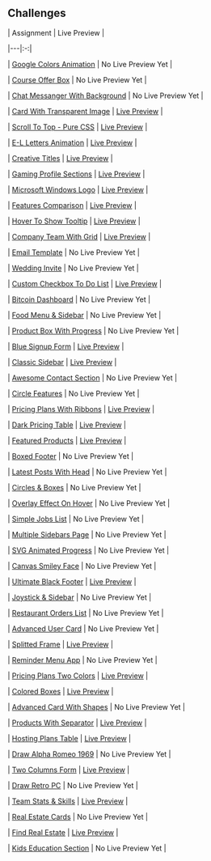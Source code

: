 ## Challenges

|  Assignment |  Live Preview |

|---|:-:|

| [Google Colors Animation](https://elzero.org/frontend-google-colors-animation/) | No Live Preview Yet |

| [Course Offer Box](https://elzero.org/frontend-course-offer-box/) | No Live Preview Yet |

| [Chat Messanger With Background](https://elzero.org/frontend-chat-messenger-with-background/) | No Live Preview Yet |

| [Card With Transparent Image](https://elzero.org/frontend-card-with-transparent-img/) | [Live Preview](https://philopaterhany.github.io/Frontend-Challenges/blob/main/Card%20With%20Transparent%20Image/index.html) |

| [Scroll To Top - Pure CSS](https://elzero.org/frontend-scroll-to-top-pure-css/) | [Live Preview](https://philopaterhany.github.io/Frontend-Challenges/blob/main/Scroll%20To%20Top%20-%20Pure%20CSS/index.html) |

| [E-L Letters Animation](https://elzero.org/frontend-el-letters-animations/) | [Live Preview](https://philopaterhany.github.io/Frontend-Challenges/blob/main/E-L%20Animation/index.html) |

| [Creative Titles](https://elzero.org/frontend-creative-titles/) | [Live Preview](https://philopaterhany.github.com/Frontend-Challenges/blob/main/Creative%20Titles/index.html) |

| [Gaming Profile Sections](https://elzero.org/frontend-gaming-profile-sections/) | [Live Preview](https://philopaterhany.github.com/Frontend-Challenges/blob/main/Gaming%20Profile%20Sections/index.html) |

| [Microsoft Windows Logo](https://elzero.org/frontend-microsoft-windows-logo/) | [Live Preview](https://philopaterhany.github.com/Frontend-Challenges/blob/main/Microsoft%20Windows%20Logo/index.html) |

| [Features Comparison](https://elzero.org/frontend-features-comparison/) | [Live Preview](https://philopaterhany.github.com/Frontend-Challenges/blob/main/Features%20Comparison/index.html) |

| [Hover To Show Tooltip](https://elzero.org/frontend-hover-to-show-tooltip/) | [Live Preview](https://philopaterhany.github.com/Frontend-Challenges/blob/main/Hover%20To%20Show%20Tooltip/index.html) |

| [Company Team With Grid](https://elzero.org/company-team-with-grid/) | [Live Preview](https://philopaterhany.github.com/Frontend-Challenges/blob/main/Company%20Team%20With%20Grid/index.html) |

| [Email Template](https://elzero.org/frontend-orange-responsive-email-template/) | No Live Preview Yet |

| [Wedding Invite](https://elzero.org/frontend-wedding-invite/) | No Live Preview Yet |

| [Custom Checkbox To Do List](https://elzero.org/frontend-custom-checkbox-todo-list/) | [Live Preview](https://philopaterhany.github.com/Frontend-Challenges/blob/main/Custom%20Checkbox%20To%20Do%20List/index.html) |

| [Bitcoin Dashboard](https://elzero.org/frontend-bitcoin-dashboard/) | No Live Preview Yet |

| [Food Menu & Sidebar](https://elzero.org/frontend-food-menu-and-sidebar/) | No Live Preview Yet |

| [Product Box With Progress](https://elzero.org/frontend-product-box-with-progress/) | No Live Preview Yet |

| [Blue Signup Form](https://elzero.org/frontend-blue-signup-form/) | [Live Preview](https://philopaterhany.github.com/Frontend-Challenges/blob/main/Blue%20Signup%20Form/index.html) |

| [Classic Sidebar](https://elzero.org/frontend-classic-sidebar/) | [Live Preview](https://philopaterhany.github.com/Frontend-Challenges/blob/main/Classic%20Sidebar/index.html) |

| [Awesome Contact Section](https://elzero.org/frontend-awesome-contact-section/) | No Live Preview Yet |

| [Circle Features](https://elzero.org/frontend-circle-features/) | No Live Preview Yet |

| [Pricing Plans With Ribbons](https://elzero.org/frontend-pricing-plans-with-ribbons/) | [Live Preview](https://philopaterhany.github.com/Frontend-Challenges/blob/main/Pricing%20Plans%20With%20Ribbons/index.html) |

| [Dark Pricing Table](https://elzero.org/frontend-dark-pricing-table/) | [Live Preview](https://philopaterhany.github.com/Frontend-Challenges/blob/main/Dark%20Pricing%20Table/index.html) |

| [Featured Products](https://elzero.org/frontend-featured-products/) | [Live Preview](https://philopaterhany.github.com/Frontend-Challenges/blob/main/Featured%20Products/index.html) |

| [Boxed Footer](https://elzero.org/frontend-boxed-footer/) | No Live Preview Yet |

| [Latest Posts With Head](https://elzero.org/frontend-latest-posts-with-head/) | No Live Preview Yet |

| [Circles & Boxes](https://elzero.org/frontend-circles-and-boxes/) | No Live Preview Yet |

| [Overlay Effect On Hover](https://elzero.org/frontend-overlay-effects-on-hover/) | No Live Preview Yet |

| [Simple Jobs List](https://elzero.org/frontend-simple-jobs-list/) | No Live Preview Yet |

| [Multiple Sidebars Page](https://elzero.org/frontend-multiple-sidebars-page/) | No Live Preview Yet |

| [SVG Animated Progress](https://elzero.org/frontend-svg-circle-animated-progress/) | No Live Preview Yet |

| [Canvas Smiley Face](https://elzero.org/frontend-smiley-face-with-canvas/) | No Live Preview Yet |

| [Ultimate Black Footer](https://elzero.org/frontend-ultimate-black-footer/) | [Live Preview](https://philopaterhany.github.com/Frontend-Challenges/blob/main/Ultimate%20Black%20Footer/index.html) |

| [Joystick & Sidebar](https://elzero.org/frontend-joystick-and-sidebar/) | No Live Preview Yet |

| [Restaurant Orders List](https://elzero.org/frontend-restaurant-orders-list/) | No Live Preview Yet |

| [Advanced User Card](https://elzero.org/frontend-advanced-user-card/) | No Live Preview Yet |

| [Splitted Frame](https://elzero.org/frontend-splitted-frame/) | [Live Preview](https://philopaterhany.github.com/Frontend-Challenges/blob/main/Splitted%20Frame/index.html) |

| [Reminder Menu App](https://elzero.org/frontend-reminder-menu-app/) | No Live Preview Yet |

| [Pricing Plans Two Colors](https://elzero.org/frontend-pricing-plans-two-colors/) | [Live Preview](https://philopaterhany.github.com/Frontend-Challenges/blob/main/Pricing%20Plans%20Two%20Colors/index.html) |

| [Colored Boxes](https://elzero.org/frontend-colored-boxes/) | [Live Preview](https://philopaterhany.github.com/Frontend-Challenges/blob/main/Colored%20Boxes/index.html) |

| [Advanced Card With Shapes](https://elzero.org/frontend-advanced-card-with-shapes/) | No Live Preview Yet |

| [Products With Separator](https://elzero.org/frontend-products-with-separator/) | [Live Preview](https://philopaterhany.github.com/Frontend-Challenges/blob/main/Products%20With%20Separator/index.html) |

| [Hosting Plans Table](https://elzero.org/frontend-hosting-plans-table/) | [Live Preview](https://philopaterhany.github.com/Frontend-Challenges/blob/main/Hosting%20Plans%20Table/index.html) |

| [Draw Alpha Romeo 1969](https://elzero.org/frontend-alpha-romeo-1969-car/) | No Live Preview Yet |

| [Two Columns Form](https://elzero.org/frontend-two-columns-form/) | [Live Preview](https://philopaterhany.github.com/Frontend-Challenges/blob/main/Two%20Columns%20Form/index.html) |

| [Draw Retro PC](https://elzero.org/frontend-draw-retro-pc/) | No Live Preview Yet |

| [Team Stats & Skills](https://elzero.org/frontend-team-skills-and-stats-design/) | [Live Preview](https://philopaterhany.github.com/Frontend-Challenges/blob/main/Team%20Stats%20%26%20Skills/index.html) |

| [Real Estate Cards](https://elzero.org/frontend-real-estate-cards/) | No Live Preview Yet |

| [Find Real Estate](https://elzero.org/frontend-find-real-estate/) | [Live Preview](https://philopaterhany.github.com/Frontend-Challenges/blob/main/Find%20Your%20Real%20Estate/index.html) |

| [Kids Education Section](https://elzero.org/frontend-kids-education-section/) | No Live Preview Yet |
